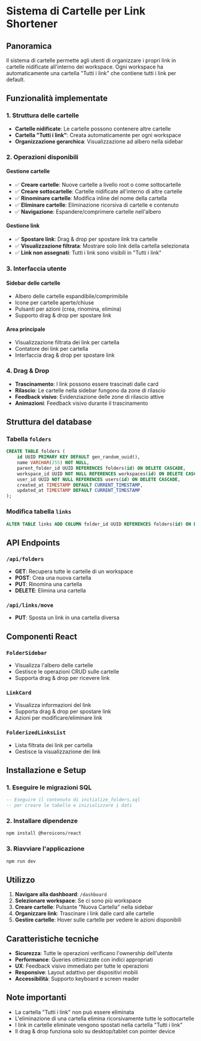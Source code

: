 # Sistema di Cartelle per Link Shortener

## Panoramica
Il sistema di cartelle permette agli utenti di organizzare i propri link in cartelle nidificate all'interno dei workspace. Ogni workspace ha automaticamente una cartella "Tutti i link" che contiene tutti i link per default.

## Funzionalità implementate

### 1. Struttura delle cartelle
- **Cartelle nidificate**: Le cartelle possono contenere altre cartelle
- **Cartella "Tutti i link"**: Creata automaticamente per ogni workspace
- **Organizzazione gerarchica**: Visualizzazione ad albero nella sidebar

### 2. Operazioni disponibili

#### Gestione cartelle
- ✅ **Creare cartelle**: Nuove cartelle a livello root o come sottocartelle
- ✅ **Creare sottocartelle**: Cartelle nidificate all'interno di altre cartelle
- ✅ **Rinominare cartelle**: Modifica inline del nome della cartella
- ✅ **Eliminare cartelle**: Eliminazione ricorsiva di cartelle e contenuto
- ✅ **Navigazione**: Espandere/comprimere cartelle nell'albero

#### Gestione link
- ✅ **Spostare link**: Drag & drop per spostare link tra cartelle
- ✅ **Visualizzazione filtrata**: Mostrare solo link della cartella selezionata
- ✅ **Link non assegnati**: Tutti i link sono visibili in "Tutti i link"

### 3. Interfaccia utente

#### Sidebar delle cartelle
- Albero delle cartelle espandibile/comprimibile
- Icone per cartelle aperte/chiuse
- Pulsanti per azioni (crea, rinomina, elimina)
- Supporto drag & drop per spostare link

#### Area principale
- Visualizzazione filtrata dei link per cartella
- Contatore dei link per cartella
- Interfaccia drag & drop per spostare link

### 4. Drag & Drop
- **Trascinamento**: I link possono essere trascinati dalle card
- **Rilascio**: Le cartelle nella sidebar fungono da zone di rilascio
- **Feedback visivo**: Evidenziazione delle zone di rilascio attive
- **Animazioni**: Feedback visivo durante il trascinamento

## Struttura del database

### Tabella `folders`
```sql
CREATE TABLE folders (
    id UUID PRIMARY KEY DEFAULT gen_random_uuid(),
    name VARCHAR(255) NOT NULL,
    parent_folder_id UUID REFERENCES folders(id) ON DELETE CASCADE,
    workspace_id UUID NOT NULL REFERENCES workspaces(id) ON DELETE CASCADE,
    user_id UUID NOT NULL REFERENCES users(id) ON DELETE CASCADE,
    created_at TIMESTAMP DEFAULT CURRENT_TIMESTAMP,
    updated_at TIMESTAMP DEFAULT CURRENT_TIMESTAMP
);
```

### Modifica tabella `links`
```sql
ALTER TABLE links ADD COLUMN folder_id UUID REFERENCES folders(id) ON DELETE SET NULL;
```

## API Endpoints

### `/api/folders`
- **GET**: Recupera tutte le cartelle di un workspace
- **POST**: Crea una nuova cartella
- **PUT**: Rinomina una cartella
- **DELETE**: Elimina una cartella

### `/api/links/move`
- **PUT**: Sposta un link in una cartella diversa

## Componenti React

### `FolderSidebar`
- Visualizza l'albero delle cartelle
- Gestisce le operazioni CRUD sulle cartelle
- Supporta drag & drop per ricevere link

### `LinkCard`
- Visualizza informazioni del link
- Supporta drag & drop per spostare link
- Azioni per modificare/eliminare link

### `FolderizedLinksList`
- Lista filtrata dei link per cartella
- Gestisce la visualizzazione dei link

## Installazione e Setup

### 1. Eseguire le migrazioni SQL
```sql
-- Eseguire il contenuto di initialize_folders.sql
-- per creare le tabelle e inizializzare i dati
```

### 2. Installare dipendenze
```bash
npm install @heroicons/react
```

### 3. Riavviare l'applicazione
```bash
npm run dev
```

## Utilizzo

1. **Navigare alla dashboard**: `/dashboard`
2. **Selezionare workspace**: Se ci sono più workspace
3. **Creare cartelle**: Pulsante "Nuova Cartella" nella sidebar
4. **Organizzare link**: Trascinare i link dalle card alle cartelle
5. **Gestire cartelle**: Hover sulle cartelle per vedere le azioni disponibili

## Caratteristiche tecniche

- **Sicurezza**: Tutte le operazioni verificano l'ownership dell'utente
- **Performance**: Queries ottimizzate con indici appropriati
- **UX**: Feedback visivo immediato per tutte le operazioni
- **Responsive**: Layout adattivo per dispositivi mobili
- **Accessibilità**: Supporto keyboard e screen reader

## Note importanti

- La cartella "Tutti i link" non può essere eliminata
- L'eliminazione di una cartella elimina ricorsivamente tutte le sottocartelle
- I link in cartelle eliminate vengono spostati nella cartella "Tutti i link"
- Il drag & drop funziona solo su desktop/tablet con pointer device
